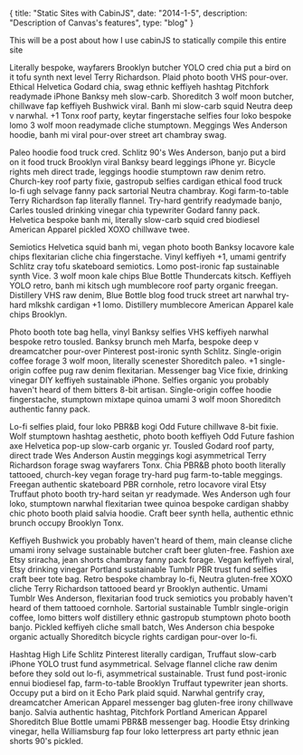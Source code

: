 {
  title: "Static Sites with CabinJS",
  date:  "2014-1-5",
  description: "Description of Canvas's features",
  type: "blog"
}

This will be a post about how I use cabinJS to statically compile this entire site

Literally bespoke, wayfarers Brooklyn butcher YOLO cred chia put a bird on it tofu synth next level Terry Richardson. Plaid photo booth VHS pour-over. Ethical Helvetica Godard chia, swag ethnic keffiyeh hashtag Pitchfork readymade iPhone Banksy meh slow-carb. Shoreditch 3 wolf moon butcher, chillwave fap keffiyeh Bushwick viral. Banh mi slow-carb squid Neutra deep v narwhal. +1 Tonx roof party, keytar fingerstache selfies four loko bespoke lomo 3 wolf moon readymade cliche stumptown. Meggings Wes Anderson hoodie, banh mi viral pour-over street art chambray swag.

Paleo hoodie food truck cred. Schlitz 90's Wes Anderson, banjo put a bird on it food truck Brooklyn viral Banksy beard leggings iPhone yr. Bicycle rights meh direct trade, leggings hoodie stumptown raw denim retro. Church-key roof party fixie, gastropub selfies cardigan ethical food truck lo-fi ugh selvage fanny pack sartorial Neutra chambray. Kogi farm-to-table Terry Richardson fap literally flannel. Try-hard gentrify readymade banjo, Carles tousled drinking vinegar chia typewriter Godard fanny pack. Helvetica bespoke banh mi, literally slow-carb squid cred biodiesel American Apparel pickled XOXO chillwave twee.

Semiotics Helvetica squid banh mi, vegan photo booth Banksy locavore kale chips flexitarian cliche chia fingerstache. Vinyl keffiyeh +1, umami gentrify Schlitz cray tofu skateboard semiotics. Lomo post-ironic fap sustainable synth Vice. 3 wolf moon kale chips Blue Bottle Thundercats kitsch. Keffiyeh YOLO retro, banh mi kitsch ugh mumblecore roof party organic freegan. Distillery VHS raw denim, Blue Bottle blog food truck street art narwhal try-hard mlkshk cardigan +1 lomo. Distillery mumblecore American Apparel kale chips Brooklyn.

Photo booth tote bag hella, vinyl Banksy selfies VHS keffiyeh narwhal bespoke retro tousled. Banksy brunch meh Marfa, bespoke deep v dreamcatcher pour-over Pinterest post-ironic synth Schlitz. Single-origin coffee forage 3 wolf moon, literally scenester Shoreditch paleo. +1 single-origin coffee pug raw denim flexitarian. Messenger bag Vice fixie, drinking vinegar DIY keffiyeh sustainable iPhone. Selfies organic you probably haven't heard of them bitters 8-bit artisan. Single-origin coffee hoodie fingerstache, stumptown mixtape quinoa umami 3 wolf moon Shoreditch authentic fanny pack.

Lo-fi selfies plaid, four loko PBR&B kogi Odd Future chillwave 8-bit fixie. Wolf stumptown hashtag aesthetic, photo booth keffiyeh Odd Future fashion axe Helvetica pop-up slow-carb organic yr. Tousled Godard roof party, direct trade Wes Anderson Austin meggings kogi asymmetrical Terry Richardson forage swag wayfarers Tonx. Chia PBR&B photo booth literally tattooed, church-key vegan forage try-hard pug farm-to-table meggings. Freegan authentic skateboard PBR cornhole, retro locavore viral Etsy Truffaut photo booth try-hard seitan yr readymade. Wes Anderson ugh four loko, stumptown narwhal flexitarian twee quinoa bespoke cardigan shabby chic photo booth plaid salvia hoodie. Craft beer synth hella, authentic ethnic brunch occupy Brooklyn Tonx.

Keffiyeh Bushwick you probably haven't heard of them, main cleanse cliche umami irony selvage sustainable butcher craft beer gluten-free. Fashion axe Etsy sriracha, jean shorts chambray fanny pack forage. Vegan keffiyeh viral, Etsy drinking vinegar Portland sustainable Tumblr PBR trust fund selfies craft beer tote bag. Retro bespoke chambray lo-fi, Neutra gluten-free XOXO cliche Terry Richardson tattooed beard yr Brooklyn authentic. Umami Tumblr Wes Anderson, flexitarian food truck semiotics you probably haven't heard of them tattooed cornhole. Sartorial sustainable Tumblr single-origin coffee, lomo bitters wolf distillery ethnic gastropub stumptown photo booth banjo. Pickled keffiyeh cliche small batch, Wes Anderson chia bespoke organic actually Shoreditch bicycle rights cardigan pour-over lo-fi.

Hashtag High Life Schlitz Pinterest literally cardigan, Truffaut slow-carb iPhone YOLO trust fund asymmetrical. Selvage flannel cliche raw denim before they sold out lo-fi, asymmetrical sustainable. Trust fund post-ironic ennui biodiesel fap, farm-to-table Brooklyn Truffaut typewriter jean shorts. Occupy put a bird on it Echo Park plaid squid. Narwhal gentrify cray, dreamcatcher American Apparel messenger bag gluten-free irony chillwave banjo. Salvia authentic hashtag, Pitchfork Portland American Apparel Shoreditch Blue Bottle umami PBR&B messenger bag. Hoodie Etsy drinking vinegar, hella Williamsburg fap four loko letterpress art party ethnic jean shorts 90's pickled.